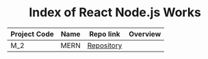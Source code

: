 
<h1 align="center">Index of React Node.js Works</h1>  
  
  | Project Code | Name     | Repo link                                                      |           Overview                  |
  |--------------|:--------:|:--------------------------------------------------------------:|------------------------------------:|
  |M_2       | MERN | [Repository](https://github.com/osmancbk/amazon-mern47)                |


